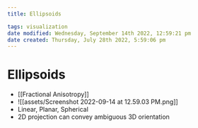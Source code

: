 ```yaml
---
title: Ellipsoids

tags: visualization 
date modified: Wednesday, September 14th 2022, 12:59:21 pm
date created: Thursday, July 28th 2022, 5:59:06 pm
---
```


# Ellipsoids
- [[Fractional Anisotropy]]
- ![[assets/Screenshot 2022-09-14 at 12.59.03 PM.png]]
- Linear, Planar, Spherical
- 2D projection can convey ambiguous 3D orientation

